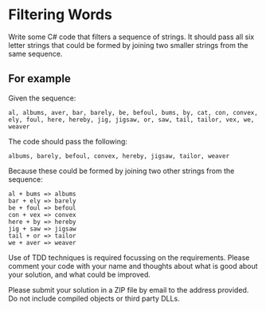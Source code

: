 # Filtering Words

Write some C# code that filters a sequence of strings.  It should pass all six letter strings that could be formed by joining two smaller strings from the same sequence. 

## For example

Given the sequence: 

```
al, albums, aver, bar, barely, be, befoul, bums, by, cat, con, convex, ely, foul, here, hereby, jig, jigsaw, or, saw, tail, tailor, vex, we, weaver
```

The code should pass the following:

```
albums, barely, befoul, convex, hereby, jigsaw, tailor, weaver
```

Because these could be formed by joining two other strings from the sequence:

```
al + bums => albums
bar + ely => barely
be + foul => befoul
con + vex => convex
here + by => hereby
jig + saw => jigsaw
tail + or => tailor
we + aver => weaver
```

Use of TDD techniques is required focussing on the requirements.   Please comment your code with your name and thoughts about what is good about your solution, and what could be improved.  

Please submit your solution in a ZIP file by email to the address provided.  Do not include compiled objects or third party DLLs.
